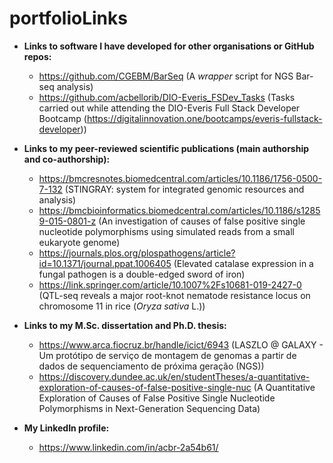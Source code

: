 # portfolioLinks

* **Links to software I have developed for other organisations or GitHub repos:**

  * https://github.com/CGEBM/BarSeq (A *wrapper* script for NGS Bar-seq analysis)
  * https://github.com/acbellorib/DIO-Everis_FSDev_Tasks (Tasks carried out while attending the DIO-Everis Full Stack Developer Bootcamp (https://digitalinnovation.one/bootcamps/everis-fullstack-developer))
  
* **Links to my peer-reviewed scientific publications (main authorship and co-authorship):**

  * https://bmcresnotes.biomedcentral.com/articles/10.1186/1756-0500-7-132 (STINGRAY: system for integrated genomic resources and analysis)
  * https://bmcbioinformatics.biomedcentral.com/articles/10.1186/s12859-015-0801-z (An investigation of causes of false positive single nucleotide polymorphisms using simulated reads from a small eukaryote genome)
  * https://journals.plos.org/plospathogens/article?id=10.1371/journal.ppat.1006405 (Elevated catalase expression in a fungal pathogen is a double-edged sword of iron)
  * https://link.springer.com/article/10.1007%2Fs10681-019-2427-0 (QTL-seq reveals a major root-knot nematode resistance locus on chromosome 11 in rice (*Oryza sativa* L.))
  
* **Links to my M.Sc. dissertation and Ph.D. thesis:**

  * https://www.arca.fiocruz.br/handle/icict/6943 (LASZLO @ GALAXY - Um protótipo de serviço de montagem de genomas a partir de dados de sequenciamento de próxima geração (NGS))
  * https://discovery.dundee.ac.uk/en/studentTheses/a-quantitative-exploration-of-causes-of-false-positive-single-nuc (A Quantitative Exploration of Causes of False Positive Single Nucleotide Polymorphisms in Next-Generation Sequencing Data)
  
* **My LinkedIn profile:**

  * https://www.linkedin.com/in/acbr-2a54b61/

